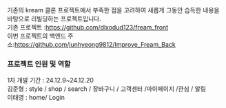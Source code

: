 기존의 kream 클론 프로젝트에서 부족한 점을 고려하여 새롭게 그동안 습득한 내용을 바탕으로
리빌딩하는 프로젝트입니다.
<br>
기존 프로젝트 :https://github.com/dlxodud123/fream_front
<br>
이번 프로젝트의 백엔드 주소:https://github.com/junhyeong9812/Improve_Fream_Back
<br>

### 프로젝트 인원 및 역할
1차 개발 기간 : 24.12.9~24.12.20
<br>
김준형 : style / shop / search / 장바구니 / 고객센터 /마이페이지 /관심 / 알림 
<br>
이태영 : home/ Login
